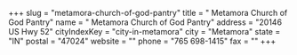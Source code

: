 +++
slug = "metamora-church-of-god-pantry"
title = " Metamora Church of God Pantry"
name = " Metamora Church of God Pantry"
address = "20146 US Hwy 52"
cityIndexKey = "city-in-metamora"
city = "Metamora"
state = "IN"
postal = "47024"
website = ""
phone = "765 698-1415"
fax = ""
+++

